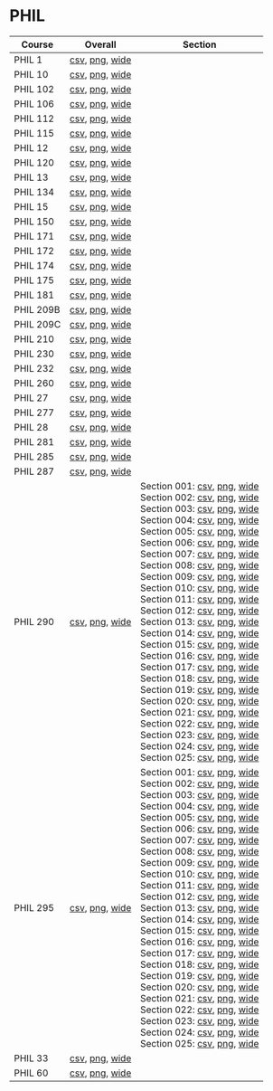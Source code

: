 # PHIL

| Course | Overall | Section |
| ------ | ------- | ------- |
| PHIL 1 | [csv](https://github.com/UCSD-Historical-Enrollment-Data/2024Spring/blob/main/overall/PHIL%201.csv), [png](https://raw.githubusercontent.com/UCSD-Historical-Enrollment-Data/2024Spring/main/plot_overall/PHIL%201.png), [wide](https://raw.githubusercontent.com/UCSD-Historical-Enrollment-Data/2024Spring/main/plot_overall_wide/PHIL%201.png) |  |
| PHIL 10 | [csv](https://github.com/UCSD-Historical-Enrollment-Data/2024Spring/blob/main/overall/PHIL%2010.csv), [png](https://raw.githubusercontent.com/UCSD-Historical-Enrollment-Data/2024Spring/main/plot_overall/PHIL%2010.png), [wide](https://raw.githubusercontent.com/UCSD-Historical-Enrollment-Data/2024Spring/main/plot_overall_wide/PHIL%2010.png) |  |
| PHIL 102 | [csv](https://github.com/UCSD-Historical-Enrollment-Data/2024Spring/blob/main/overall/PHIL%20102.csv), [png](https://raw.githubusercontent.com/UCSD-Historical-Enrollment-Data/2024Spring/main/plot_overall/PHIL%20102.png), [wide](https://raw.githubusercontent.com/UCSD-Historical-Enrollment-Data/2024Spring/main/plot_overall_wide/PHIL%20102.png) |  |
| PHIL 106 | [csv](https://github.com/UCSD-Historical-Enrollment-Data/2024Spring/blob/main/overall/PHIL%20106.csv), [png](https://raw.githubusercontent.com/UCSD-Historical-Enrollment-Data/2024Spring/main/plot_overall/PHIL%20106.png), [wide](https://raw.githubusercontent.com/UCSD-Historical-Enrollment-Data/2024Spring/main/plot_overall_wide/PHIL%20106.png) |  |
| PHIL 112 | [csv](https://github.com/UCSD-Historical-Enrollment-Data/2024Spring/blob/main/overall/PHIL%20112.csv), [png](https://raw.githubusercontent.com/UCSD-Historical-Enrollment-Data/2024Spring/main/plot_overall/PHIL%20112.png), [wide](https://raw.githubusercontent.com/UCSD-Historical-Enrollment-Data/2024Spring/main/plot_overall_wide/PHIL%20112.png) |  |
| PHIL 115 | [csv](https://github.com/UCSD-Historical-Enrollment-Data/2024Spring/blob/main/overall/PHIL%20115.csv), [png](https://raw.githubusercontent.com/UCSD-Historical-Enrollment-Data/2024Spring/main/plot_overall/PHIL%20115.png), [wide](https://raw.githubusercontent.com/UCSD-Historical-Enrollment-Data/2024Spring/main/plot_overall_wide/PHIL%20115.png) |  |
| PHIL 12 | [csv](https://github.com/UCSD-Historical-Enrollment-Data/2024Spring/blob/main/overall/PHIL%2012.csv), [png](https://raw.githubusercontent.com/UCSD-Historical-Enrollment-Data/2024Spring/main/plot_overall/PHIL%2012.png), [wide](https://raw.githubusercontent.com/UCSD-Historical-Enrollment-Data/2024Spring/main/plot_overall_wide/PHIL%2012.png) |  |
| PHIL 120 | [csv](https://github.com/UCSD-Historical-Enrollment-Data/2024Spring/blob/main/overall/PHIL%20120.csv), [png](https://raw.githubusercontent.com/UCSD-Historical-Enrollment-Data/2024Spring/main/plot_overall/PHIL%20120.png), [wide](https://raw.githubusercontent.com/UCSD-Historical-Enrollment-Data/2024Spring/main/plot_overall_wide/PHIL%20120.png) |  |
| PHIL 13 | [csv](https://github.com/UCSD-Historical-Enrollment-Data/2024Spring/blob/main/overall/PHIL%2013.csv), [png](https://raw.githubusercontent.com/UCSD-Historical-Enrollment-Data/2024Spring/main/plot_overall/PHIL%2013.png), [wide](https://raw.githubusercontent.com/UCSD-Historical-Enrollment-Data/2024Spring/main/plot_overall_wide/PHIL%2013.png) |  |
| PHIL 134 | [csv](https://github.com/UCSD-Historical-Enrollment-Data/2024Spring/blob/main/overall/PHIL%20134.csv), [png](https://raw.githubusercontent.com/UCSD-Historical-Enrollment-Data/2024Spring/main/plot_overall/PHIL%20134.png), [wide](https://raw.githubusercontent.com/UCSD-Historical-Enrollment-Data/2024Spring/main/plot_overall_wide/PHIL%20134.png) |  |
| PHIL 15 | [csv](https://github.com/UCSD-Historical-Enrollment-Data/2024Spring/blob/main/overall/PHIL%2015.csv), [png](https://raw.githubusercontent.com/UCSD-Historical-Enrollment-Data/2024Spring/main/plot_overall/PHIL%2015.png), [wide](https://raw.githubusercontent.com/UCSD-Historical-Enrollment-Data/2024Spring/main/plot_overall_wide/PHIL%2015.png) |  |
| PHIL 150 | [csv](https://github.com/UCSD-Historical-Enrollment-Data/2024Spring/blob/main/overall/PHIL%20150.csv), [png](https://raw.githubusercontent.com/UCSD-Historical-Enrollment-Data/2024Spring/main/plot_overall/PHIL%20150.png), [wide](https://raw.githubusercontent.com/UCSD-Historical-Enrollment-Data/2024Spring/main/plot_overall_wide/PHIL%20150.png) |  |
| PHIL 171 | [csv](https://github.com/UCSD-Historical-Enrollment-Data/2024Spring/blob/main/overall/PHIL%20171.csv), [png](https://raw.githubusercontent.com/UCSD-Historical-Enrollment-Data/2024Spring/main/plot_overall/PHIL%20171.png), [wide](https://raw.githubusercontent.com/UCSD-Historical-Enrollment-Data/2024Spring/main/plot_overall_wide/PHIL%20171.png) |  |
| PHIL 172 | [csv](https://github.com/UCSD-Historical-Enrollment-Data/2024Spring/blob/main/overall/PHIL%20172.csv), [png](https://raw.githubusercontent.com/UCSD-Historical-Enrollment-Data/2024Spring/main/plot_overall/PHIL%20172.png), [wide](https://raw.githubusercontent.com/UCSD-Historical-Enrollment-Data/2024Spring/main/plot_overall_wide/PHIL%20172.png) |  |
| PHIL 174 | [csv](https://github.com/UCSD-Historical-Enrollment-Data/2024Spring/blob/main/overall/PHIL%20174.csv), [png](https://raw.githubusercontent.com/UCSD-Historical-Enrollment-Data/2024Spring/main/plot_overall/PHIL%20174.png), [wide](https://raw.githubusercontent.com/UCSD-Historical-Enrollment-Data/2024Spring/main/plot_overall_wide/PHIL%20174.png) |  |
| PHIL 175 | [csv](https://github.com/UCSD-Historical-Enrollment-Data/2024Spring/blob/main/overall/PHIL%20175.csv), [png](https://raw.githubusercontent.com/UCSD-Historical-Enrollment-Data/2024Spring/main/plot_overall/PHIL%20175.png), [wide](https://raw.githubusercontent.com/UCSD-Historical-Enrollment-Data/2024Spring/main/plot_overall_wide/PHIL%20175.png) |  |
| PHIL 181 | [csv](https://github.com/UCSD-Historical-Enrollment-Data/2024Spring/blob/main/overall/PHIL%20181.csv), [png](https://raw.githubusercontent.com/UCSD-Historical-Enrollment-Data/2024Spring/main/plot_overall/PHIL%20181.png), [wide](https://raw.githubusercontent.com/UCSD-Historical-Enrollment-Data/2024Spring/main/plot_overall_wide/PHIL%20181.png) |  |
| PHIL 209B | [csv](https://github.com/UCSD-Historical-Enrollment-Data/2024Spring/blob/main/overall/PHIL%20209B.csv), [png](https://raw.githubusercontent.com/UCSD-Historical-Enrollment-Data/2024Spring/main/plot_overall/PHIL%20209B.png), [wide](https://raw.githubusercontent.com/UCSD-Historical-Enrollment-Data/2024Spring/main/plot_overall_wide/PHIL%20209B.png) |  |
| PHIL 209C | [csv](https://github.com/UCSD-Historical-Enrollment-Data/2024Spring/blob/main/overall/PHIL%20209C.csv), [png](https://raw.githubusercontent.com/UCSD-Historical-Enrollment-Data/2024Spring/main/plot_overall/PHIL%20209C.png), [wide](https://raw.githubusercontent.com/UCSD-Historical-Enrollment-Data/2024Spring/main/plot_overall_wide/PHIL%20209C.png) |  |
| PHIL 210 | [csv](https://github.com/UCSD-Historical-Enrollment-Data/2024Spring/blob/main/overall/PHIL%20210.csv), [png](https://raw.githubusercontent.com/UCSD-Historical-Enrollment-Data/2024Spring/main/plot_overall/PHIL%20210.png), [wide](https://raw.githubusercontent.com/UCSD-Historical-Enrollment-Data/2024Spring/main/plot_overall_wide/PHIL%20210.png) |  |
| PHIL 230 | [csv](https://github.com/UCSD-Historical-Enrollment-Data/2024Spring/blob/main/overall/PHIL%20230.csv), [png](https://raw.githubusercontent.com/UCSD-Historical-Enrollment-Data/2024Spring/main/plot_overall/PHIL%20230.png), [wide](https://raw.githubusercontent.com/UCSD-Historical-Enrollment-Data/2024Spring/main/plot_overall_wide/PHIL%20230.png) |  |
| PHIL 232 | [csv](https://github.com/UCSD-Historical-Enrollment-Data/2024Spring/blob/main/overall/PHIL%20232.csv), [png](https://raw.githubusercontent.com/UCSD-Historical-Enrollment-Data/2024Spring/main/plot_overall/PHIL%20232.png), [wide](https://raw.githubusercontent.com/UCSD-Historical-Enrollment-Data/2024Spring/main/plot_overall_wide/PHIL%20232.png) |  |
| PHIL 260 | [csv](https://github.com/UCSD-Historical-Enrollment-Data/2024Spring/blob/main/overall/PHIL%20260.csv), [png](https://raw.githubusercontent.com/UCSD-Historical-Enrollment-Data/2024Spring/main/plot_overall/PHIL%20260.png), [wide](https://raw.githubusercontent.com/UCSD-Historical-Enrollment-Data/2024Spring/main/plot_overall_wide/PHIL%20260.png) |  |
| PHIL 27 | [csv](https://github.com/UCSD-Historical-Enrollment-Data/2024Spring/blob/main/overall/PHIL%2027.csv), [png](https://raw.githubusercontent.com/UCSD-Historical-Enrollment-Data/2024Spring/main/plot_overall/PHIL%2027.png), [wide](https://raw.githubusercontent.com/UCSD-Historical-Enrollment-Data/2024Spring/main/plot_overall_wide/PHIL%2027.png) |  |
| PHIL 277 | [csv](https://github.com/UCSD-Historical-Enrollment-Data/2024Spring/blob/main/overall/PHIL%20277.csv), [png](https://raw.githubusercontent.com/UCSD-Historical-Enrollment-Data/2024Spring/main/plot_overall/PHIL%20277.png), [wide](https://raw.githubusercontent.com/UCSD-Historical-Enrollment-Data/2024Spring/main/plot_overall_wide/PHIL%20277.png) |  |
| PHIL 28 | [csv](https://github.com/UCSD-Historical-Enrollment-Data/2024Spring/blob/main/overall/PHIL%2028.csv), [png](https://raw.githubusercontent.com/UCSD-Historical-Enrollment-Data/2024Spring/main/plot_overall/PHIL%2028.png), [wide](https://raw.githubusercontent.com/UCSD-Historical-Enrollment-Data/2024Spring/main/plot_overall_wide/PHIL%2028.png) |  |
| PHIL 281 | [csv](https://github.com/UCSD-Historical-Enrollment-Data/2024Spring/blob/main/overall/PHIL%20281.csv), [png](https://raw.githubusercontent.com/UCSD-Historical-Enrollment-Data/2024Spring/main/plot_overall/PHIL%20281.png), [wide](https://raw.githubusercontent.com/UCSD-Historical-Enrollment-Data/2024Spring/main/plot_overall_wide/PHIL%20281.png) |  |
| PHIL 285 | [csv](https://github.com/UCSD-Historical-Enrollment-Data/2024Spring/blob/main/overall/PHIL%20285.csv), [png](https://raw.githubusercontent.com/UCSD-Historical-Enrollment-Data/2024Spring/main/plot_overall/PHIL%20285.png), [wide](https://raw.githubusercontent.com/UCSD-Historical-Enrollment-Data/2024Spring/main/plot_overall_wide/PHIL%20285.png) |  |
| PHIL 287 | [csv](https://github.com/UCSD-Historical-Enrollment-Data/2024Spring/blob/main/overall/PHIL%20287.csv), [png](https://raw.githubusercontent.com/UCSD-Historical-Enrollment-Data/2024Spring/main/plot_overall/PHIL%20287.png), [wide](https://raw.githubusercontent.com/UCSD-Historical-Enrollment-Data/2024Spring/main/plot_overall_wide/PHIL%20287.png) |  |
| PHIL 290 | [csv](https://github.com/UCSD-Historical-Enrollment-Data/2024Spring/blob/main/overall/PHIL%20290.csv), [png](https://raw.githubusercontent.com/UCSD-Historical-Enrollment-Data/2024Spring/main/plot_overall/PHIL%20290.png), [wide](https://raw.githubusercontent.com/UCSD-Historical-Enrollment-Data/2024Spring/main/plot_overall_wide/PHIL%20290.png) | Section 001: [csv](https://github.com/UCSD-Historical-Enrollment-Data/2024Spring/blob/main/section/PHIL%20290_001.csv), [png](https://raw.githubusercontent.com/UCSD-Historical-Enrollment-Data/2024Spring/main/plot_section/PHIL%20290_001.png), [wide](https://raw.githubusercontent.com/UCSD-Historical-Enrollment-Data/2024Spring/main/plot_section_wide/PHIL%20290_001.png)<br>Section 002: [csv](https://github.com/UCSD-Historical-Enrollment-Data/2024Spring/blob/main/section/PHIL%20290_002.csv), [png](https://raw.githubusercontent.com/UCSD-Historical-Enrollment-Data/2024Spring/main/plot_section/PHIL%20290_002.png), [wide](https://raw.githubusercontent.com/UCSD-Historical-Enrollment-Data/2024Spring/main/plot_section_wide/PHIL%20290_002.png)<br>Section 003: [csv](https://github.com/UCSD-Historical-Enrollment-Data/2024Spring/blob/main/section/PHIL%20290_003.csv), [png](https://raw.githubusercontent.com/UCSD-Historical-Enrollment-Data/2024Spring/main/plot_section/PHIL%20290_003.png), [wide](https://raw.githubusercontent.com/UCSD-Historical-Enrollment-Data/2024Spring/main/plot_section_wide/PHIL%20290_003.png)<br>Section 004: [csv](https://github.com/UCSD-Historical-Enrollment-Data/2024Spring/blob/main/section/PHIL%20290_004.csv), [png](https://raw.githubusercontent.com/UCSD-Historical-Enrollment-Data/2024Spring/main/plot_section/PHIL%20290_004.png), [wide](https://raw.githubusercontent.com/UCSD-Historical-Enrollment-Data/2024Spring/main/plot_section_wide/PHIL%20290_004.png)<br>Section 005: [csv](https://github.com/UCSD-Historical-Enrollment-Data/2024Spring/blob/main/section/PHIL%20290_005.csv), [png](https://raw.githubusercontent.com/UCSD-Historical-Enrollment-Data/2024Spring/main/plot_section/PHIL%20290_005.png), [wide](https://raw.githubusercontent.com/UCSD-Historical-Enrollment-Data/2024Spring/main/plot_section_wide/PHIL%20290_005.png)<br>Section 006: [csv](https://github.com/UCSD-Historical-Enrollment-Data/2024Spring/blob/main/section/PHIL%20290_006.csv), [png](https://raw.githubusercontent.com/UCSD-Historical-Enrollment-Data/2024Spring/main/plot_section/PHIL%20290_006.png), [wide](https://raw.githubusercontent.com/UCSD-Historical-Enrollment-Data/2024Spring/main/plot_section_wide/PHIL%20290_006.png)<br>Section 007: [csv](https://github.com/UCSD-Historical-Enrollment-Data/2024Spring/blob/main/section/PHIL%20290_007.csv), [png](https://raw.githubusercontent.com/UCSD-Historical-Enrollment-Data/2024Spring/main/plot_section/PHIL%20290_007.png), [wide](https://raw.githubusercontent.com/UCSD-Historical-Enrollment-Data/2024Spring/main/plot_section_wide/PHIL%20290_007.png)<br>Section 008: [csv](https://github.com/UCSD-Historical-Enrollment-Data/2024Spring/blob/main/section/PHIL%20290_008.csv), [png](https://raw.githubusercontent.com/UCSD-Historical-Enrollment-Data/2024Spring/main/plot_section/PHIL%20290_008.png), [wide](https://raw.githubusercontent.com/UCSD-Historical-Enrollment-Data/2024Spring/main/plot_section_wide/PHIL%20290_008.png)<br>Section 009: [csv](https://github.com/UCSD-Historical-Enrollment-Data/2024Spring/blob/main/section/PHIL%20290_009.csv), [png](https://raw.githubusercontent.com/UCSD-Historical-Enrollment-Data/2024Spring/main/plot_section/PHIL%20290_009.png), [wide](https://raw.githubusercontent.com/UCSD-Historical-Enrollment-Data/2024Spring/main/plot_section_wide/PHIL%20290_009.png)<br>Section 010: [csv](https://github.com/UCSD-Historical-Enrollment-Data/2024Spring/blob/main/section/PHIL%20290_010.csv), [png](https://raw.githubusercontent.com/UCSD-Historical-Enrollment-Data/2024Spring/main/plot_section/PHIL%20290_010.png), [wide](https://raw.githubusercontent.com/UCSD-Historical-Enrollment-Data/2024Spring/main/plot_section_wide/PHIL%20290_010.png)<br>Section 011: [csv](https://github.com/UCSD-Historical-Enrollment-Data/2024Spring/blob/main/section/PHIL%20290_011.csv), [png](https://raw.githubusercontent.com/UCSD-Historical-Enrollment-Data/2024Spring/main/plot_section/PHIL%20290_011.png), [wide](https://raw.githubusercontent.com/UCSD-Historical-Enrollment-Data/2024Spring/main/plot_section_wide/PHIL%20290_011.png)<br>Section 012: [csv](https://github.com/UCSD-Historical-Enrollment-Data/2024Spring/blob/main/section/PHIL%20290_012.csv), [png](https://raw.githubusercontent.com/UCSD-Historical-Enrollment-Data/2024Spring/main/plot_section/PHIL%20290_012.png), [wide](https://raw.githubusercontent.com/UCSD-Historical-Enrollment-Data/2024Spring/main/plot_section_wide/PHIL%20290_012.png)<br>Section 013: [csv](https://github.com/UCSD-Historical-Enrollment-Data/2024Spring/blob/main/section/PHIL%20290_013.csv), [png](https://raw.githubusercontent.com/UCSD-Historical-Enrollment-Data/2024Spring/main/plot_section/PHIL%20290_013.png), [wide](https://raw.githubusercontent.com/UCSD-Historical-Enrollment-Data/2024Spring/main/plot_section_wide/PHIL%20290_013.png)<br>Section 014: [csv](https://github.com/UCSD-Historical-Enrollment-Data/2024Spring/blob/main/section/PHIL%20290_014.csv), [png](https://raw.githubusercontent.com/UCSD-Historical-Enrollment-Data/2024Spring/main/plot_section/PHIL%20290_014.png), [wide](https://raw.githubusercontent.com/UCSD-Historical-Enrollment-Data/2024Spring/main/plot_section_wide/PHIL%20290_014.png)<br>Section 015: [csv](https://github.com/UCSD-Historical-Enrollment-Data/2024Spring/blob/main/section/PHIL%20290_015.csv), [png](https://raw.githubusercontent.com/UCSD-Historical-Enrollment-Data/2024Spring/main/plot_section/PHIL%20290_015.png), [wide](https://raw.githubusercontent.com/UCSD-Historical-Enrollment-Data/2024Spring/main/plot_section_wide/PHIL%20290_015.png)<br>Section 016: [csv](https://github.com/UCSD-Historical-Enrollment-Data/2024Spring/blob/main/section/PHIL%20290_016.csv), [png](https://raw.githubusercontent.com/UCSD-Historical-Enrollment-Data/2024Spring/main/plot_section/PHIL%20290_016.png), [wide](https://raw.githubusercontent.com/UCSD-Historical-Enrollment-Data/2024Spring/main/plot_section_wide/PHIL%20290_016.png)<br>Section 017: [csv](https://github.com/UCSD-Historical-Enrollment-Data/2024Spring/blob/main/section/PHIL%20290_017.csv), [png](https://raw.githubusercontent.com/UCSD-Historical-Enrollment-Data/2024Spring/main/plot_section/PHIL%20290_017.png), [wide](https://raw.githubusercontent.com/UCSD-Historical-Enrollment-Data/2024Spring/main/plot_section_wide/PHIL%20290_017.png)<br>Section 018: [csv](https://github.com/UCSD-Historical-Enrollment-Data/2024Spring/blob/main/section/PHIL%20290_018.csv), [png](https://raw.githubusercontent.com/UCSD-Historical-Enrollment-Data/2024Spring/main/plot_section/PHIL%20290_018.png), [wide](https://raw.githubusercontent.com/UCSD-Historical-Enrollment-Data/2024Spring/main/plot_section_wide/PHIL%20290_018.png)<br>Section 019: [csv](https://github.com/UCSD-Historical-Enrollment-Data/2024Spring/blob/main/section/PHIL%20290_019.csv), [png](https://raw.githubusercontent.com/UCSD-Historical-Enrollment-Data/2024Spring/main/plot_section/PHIL%20290_019.png), [wide](https://raw.githubusercontent.com/UCSD-Historical-Enrollment-Data/2024Spring/main/plot_section_wide/PHIL%20290_019.png)<br>Section 020: [csv](https://github.com/UCSD-Historical-Enrollment-Data/2024Spring/blob/main/section/PHIL%20290_020.csv), [png](https://raw.githubusercontent.com/UCSD-Historical-Enrollment-Data/2024Spring/main/plot_section/PHIL%20290_020.png), [wide](https://raw.githubusercontent.com/UCSD-Historical-Enrollment-Data/2024Spring/main/plot_section_wide/PHIL%20290_020.png)<br>Section 021: [csv](https://github.com/UCSD-Historical-Enrollment-Data/2024Spring/blob/main/section/PHIL%20290_021.csv), [png](https://raw.githubusercontent.com/UCSD-Historical-Enrollment-Data/2024Spring/main/plot_section/PHIL%20290_021.png), [wide](https://raw.githubusercontent.com/UCSD-Historical-Enrollment-Data/2024Spring/main/plot_section_wide/PHIL%20290_021.png)<br>Section 022: [csv](https://github.com/UCSD-Historical-Enrollment-Data/2024Spring/blob/main/section/PHIL%20290_022.csv), [png](https://raw.githubusercontent.com/UCSD-Historical-Enrollment-Data/2024Spring/main/plot_section/PHIL%20290_022.png), [wide](https://raw.githubusercontent.com/UCSD-Historical-Enrollment-Data/2024Spring/main/plot_section_wide/PHIL%20290_022.png)<br>Section 023: [csv](https://github.com/UCSD-Historical-Enrollment-Data/2024Spring/blob/main/section/PHIL%20290_023.csv), [png](https://raw.githubusercontent.com/UCSD-Historical-Enrollment-Data/2024Spring/main/plot_section/PHIL%20290_023.png), [wide](https://raw.githubusercontent.com/UCSD-Historical-Enrollment-Data/2024Spring/main/plot_section_wide/PHIL%20290_023.png)<br>Section 024: [csv](https://github.com/UCSD-Historical-Enrollment-Data/2024Spring/blob/main/section/PHIL%20290_024.csv), [png](https://raw.githubusercontent.com/UCSD-Historical-Enrollment-Data/2024Spring/main/plot_section/PHIL%20290_024.png), [wide](https://raw.githubusercontent.com/UCSD-Historical-Enrollment-Data/2024Spring/main/plot_section_wide/PHIL%20290_024.png)<br>Section 025: [csv](https://github.com/UCSD-Historical-Enrollment-Data/2024Spring/blob/main/section/PHIL%20290_025.csv), [png](https://raw.githubusercontent.com/UCSD-Historical-Enrollment-Data/2024Spring/main/plot_section/PHIL%20290_025.png), [wide](https://raw.githubusercontent.com/UCSD-Historical-Enrollment-Data/2024Spring/main/plot_section_wide/PHIL%20290_025.png) |
| PHIL 295 | [csv](https://github.com/UCSD-Historical-Enrollment-Data/2024Spring/blob/main/overall/PHIL%20295.csv), [png](https://raw.githubusercontent.com/UCSD-Historical-Enrollment-Data/2024Spring/main/plot_overall/PHIL%20295.png), [wide](https://raw.githubusercontent.com/UCSD-Historical-Enrollment-Data/2024Spring/main/plot_overall_wide/PHIL%20295.png) | Section 001: [csv](https://github.com/UCSD-Historical-Enrollment-Data/2024Spring/blob/main/section/PHIL%20295_001.csv), [png](https://raw.githubusercontent.com/UCSD-Historical-Enrollment-Data/2024Spring/main/plot_section/PHIL%20295_001.png), [wide](https://raw.githubusercontent.com/UCSD-Historical-Enrollment-Data/2024Spring/main/plot_section_wide/PHIL%20295_001.png)<br>Section 002: [csv](https://github.com/UCSD-Historical-Enrollment-Data/2024Spring/blob/main/section/PHIL%20295_002.csv), [png](https://raw.githubusercontent.com/UCSD-Historical-Enrollment-Data/2024Spring/main/plot_section/PHIL%20295_002.png), [wide](https://raw.githubusercontent.com/UCSD-Historical-Enrollment-Data/2024Spring/main/plot_section_wide/PHIL%20295_002.png)<br>Section 003: [csv](https://github.com/UCSD-Historical-Enrollment-Data/2024Spring/blob/main/section/PHIL%20295_003.csv), [png](https://raw.githubusercontent.com/UCSD-Historical-Enrollment-Data/2024Spring/main/plot_section/PHIL%20295_003.png), [wide](https://raw.githubusercontent.com/UCSD-Historical-Enrollment-Data/2024Spring/main/plot_section_wide/PHIL%20295_003.png)<br>Section 004: [csv](https://github.com/UCSD-Historical-Enrollment-Data/2024Spring/blob/main/section/PHIL%20295_004.csv), [png](https://raw.githubusercontent.com/UCSD-Historical-Enrollment-Data/2024Spring/main/plot_section/PHIL%20295_004.png), [wide](https://raw.githubusercontent.com/UCSD-Historical-Enrollment-Data/2024Spring/main/plot_section_wide/PHIL%20295_004.png)<br>Section 005: [csv](https://github.com/UCSD-Historical-Enrollment-Data/2024Spring/blob/main/section/PHIL%20295_005.csv), [png](https://raw.githubusercontent.com/UCSD-Historical-Enrollment-Data/2024Spring/main/plot_section/PHIL%20295_005.png), [wide](https://raw.githubusercontent.com/UCSD-Historical-Enrollment-Data/2024Spring/main/plot_section_wide/PHIL%20295_005.png)<br>Section 006: [csv](https://github.com/UCSD-Historical-Enrollment-Data/2024Spring/blob/main/section/PHIL%20295_006.csv), [png](https://raw.githubusercontent.com/UCSD-Historical-Enrollment-Data/2024Spring/main/plot_section/PHIL%20295_006.png), [wide](https://raw.githubusercontent.com/UCSD-Historical-Enrollment-Data/2024Spring/main/plot_section_wide/PHIL%20295_006.png)<br>Section 007: [csv](https://github.com/UCSD-Historical-Enrollment-Data/2024Spring/blob/main/section/PHIL%20295_007.csv), [png](https://raw.githubusercontent.com/UCSD-Historical-Enrollment-Data/2024Spring/main/plot_section/PHIL%20295_007.png), [wide](https://raw.githubusercontent.com/UCSD-Historical-Enrollment-Data/2024Spring/main/plot_section_wide/PHIL%20295_007.png)<br>Section 008: [csv](https://github.com/UCSD-Historical-Enrollment-Data/2024Spring/blob/main/section/PHIL%20295_008.csv), [png](https://raw.githubusercontent.com/UCSD-Historical-Enrollment-Data/2024Spring/main/plot_section/PHIL%20295_008.png), [wide](https://raw.githubusercontent.com/UCSD-Historical-Enrollment-Data/2024Spring/main/plot_section_wide/PHIL%20295_008.png)<br>Section 009: [csv](https://github.com/UCSD-Historical-Enrollment-Data/2024Spring/blob/main/section/PHIL%20295_009.csv), [png](https://raw.githubusercontent.com/UCSD-Historical-Enrollment-Data/2024Spring/main/plot_section/PHIL%20295_009.png), [wide](https://raw.githubusercontent.com/UCSD-Historical-Enrollment-Data/2024Spring/main/plot_section_wide/PHIL%20295_009.png)<br>Section 010: [csv](https://github.com/UCSD-Historical-Enrollment-Data/2024Spring/blob/main/section/PHIL%20295_010.csv), [png](https://raw.githubusercontent.com/UCSD-Historical-Enrollment-Data/2024Spring/main/plot_section/PHIL%20295_010.png), [wide](https://raw.githubusercontent.com/UCSD-Historical-Enrollment-Data/2024Spring/main/plot_section_wide/PHIL%20295_010.png)<br>Section 011: [csv](https://github.com/UCSD-Historical-Enrollment-Data/2024Spring/blob/main/section/PHIL%20295_011.csv), [png](https://raw.githubusercontent.com/UCSD-Historical-Enrollment-Data/2024Spring/main/plot_section/PHIL%20295_011.png), [wide](https://raw.githubusercontent.com/UCSD-Historical-Enrollment-Data/2024Spring/main/plot_section_wide/PHIL%20295_011.png)<br>Section 012: [csv](https://github.com/UCSD-Historical-Enrollment-Data/2024Spring/blob/main/section/PHIL%20295_012.csv), [png](https://raw.githubusercontent.com/UCSD-Historical-Enrollment-Data/2024Spring/main/plot_section/PHIL%20295_012.png), [wide](https://raw.githubusercontent.com/UCSD-Historical-Enrollment-Data/2024Spring/main/plot_section_wide/PHIL%20295_012.png)<br>Section 013: [csv](https://github.com/UCSD-Historical-Enrollment-Data/2024Spring/blob/main/section/PHIL%20295_013.csv), [png](https://raw.githubusercontent.com/UCSD-Historical-Enrollment-Data/2024Spring/main/plot_section/PHIL%20295_013.png), [wide](https://raw.githubusercontent.com/UCSD-Historical-Enrollment-Data/2024Spring/main/plot_section_wide/PHIL%20295_013.png)<br>Section 014: [csv](https://github.com/UCSD-Historical-Enrollment-Data/2024Spring/blob/main/section/PHIL%20295_014.csv), [png](https://raw.githubusercontent.com/UCSD-Historical-Enrollment-Data/2024Spring/main/plot_section/PHIL%20295_014.png), [wide](https://raw.githubusercontent.com/UCSD-Historical-Enrollment-Data/2024Spring/main/plot_section_wide/PHIL%20295_014.png)<br>Section 015: [csv](https://github.com/UCSD-Historical-Enrollment-Data/2024Spring/blob/main/section/PHIL%20295_015.csv), [png](https://raw.githubusercontent.com/UCSD-Historical-Enrollment-Data/2024Spring/main/plot_section/PHIL%20295_015.png), [wide](https://raw.githubusercontent.com/UCSD-Historical-Enrollment-Data/2024Spring/main/plot_section_wide/PHIL%20295_015.png)<br>Section 016: [csv](https://github.com/UCSD-Historical-Enrollment-Data/2024Spring/blob/main/section/PHIL%20295_016.csv), [png](https://raw.githubusercontent.com/UCSD-Historical-Enrollment-Data/2024Spring/main/plot_section/PHIL%20295_016.png), [wide](https://raw.githubusercontent.com/UCSD-Historical-Enrollment-Data/2024Spring/main/plot_section_wide/PHIL%20295_016.png)<br>Section 017: [csv](https://github.com/UCSD-Historical-Enrollment-Data/2024Spring/blob/main/section/PHIL%20295_017.csv), [png](https://raw.githubusercontent.com/UCSD-Historical-Enrollment-Data/2024Spring/main/plot_section/PHIL%20295_017.png), [wide](https://raw.githubusercontent.com/UCSD-Historical-Enrollment-Data/2024Spring/main/plot_section_wide/PHIL%20295_017.png)<br>Section 018: [csv](https://github.com/UCSD-Historical-Enrollment-Data/2024Spring/blob/main/section/PHIL%20295_018.csv), [png](https://raw.githubusercontent.com/UCSD-Historical-Enrollment-Data/2024Spring/main/plot_section/PHIL%20295_018.png), [wide](https://raw.githubusercontent.com/UCSD-Historical-Enrollment-Data/2024Spring/main/plot_section_wide/PHIL%20295_018.png)<br>Section 019: [csv](https://github.com/UCSD-Historical-Enrollment-Data/2024Spring/blob/main/section/PHIL%20295_019.csv), [png](https://raw.githubusercontent.com/UCSD-Historical-Enrollment-Data/2024Spring/main/plot_section/PHIL%20295_019.png), [wide](https://raw.githubusercontent.com/UCSD-Historical-Enrollment-Data/2024Spring/main/plot_section_wide/PHIL%20295_019.png)<br>Section 020: [csv](https://github.com/UCSD-Historical-Enrollment-Data/2024Spring/blob/main/section/PHIL%20295_020.csv), [png](https://raw.githubusercontent.com/UCSD-Historical-Enrollment-Data/2024Spring/main/plot_section/PHIL%20295_020.png), [wide](https://raw.githubusercontent.com/UCSD-Historical-Enrollment-Data/2024Spring/main/plot_section_wide/PHIL%20295_020.png)<br>Section 021: [csv](https://github.com/UCSD-Historical-Enrollment-Data/2024Spring/blob/main/section/PHIL%20295_021.csv), [png](https://raw.githubusercontent.com/UCSD-Historical-Enrollment-Data/2024Spring/main/plot_section/PHIL%20295_021.png), [wide](https://raw.githubusercontent.com/UCSD-Historical-Enrollment-Data/2024Spring/main/plot_section_wide/PHIL%20295_021.png)<br>Section 022: [csv](https://github.com/UCSD-Historical-Enrollment-Data/2024Spring/blob/main/section/PHIL%20295_022.csv), [png](https://raw.githubusercontent.com/UCSD-Historical-Enrollment-Data/2024Spring/main/plot_section/PHIL%20295_022.png), [wide](https://raw.githubusercontent.com/UCSD-Historical-Enrollment-Data/2024Spring/main/plot_section_wide/PHIL%20295_022.png)<br>Section 023: [csv](https://github.com/UCSD-Historical-Enrollment-Data/2024Spring/blob/main/section/PHIL%20295_023.csv), [png](https://raw.githubusercontent.com/UCSD-Historical-Enrollment-Data/2024Spring/main/plot_section/PHIL%20295_023.png), [wide](https://raw.githubusercontent.com/UCSD-Historical-Enrollment-Data/2024Spring/main/plot_section_wide/PHIL%20295_023.png)<br>Section 024: [csv](https://github.com/UCSD-Historical-Enrollment-Data/2024Spring/blob/main/section/PHIL%20295_024.csv), [png](https://raw.githubusercontent.com/UCSD-Historical-Enrollment-Data/2024Spring/main/plot_section/PHIL%20295_024.png), [wide](https://raw.githubusercontent.com/UCSD-Historical-Enrollment-Data/2024Spring/main/plot_section_wide/PHIL%20295_024.png)<br>Section 025: [csv](https://github.com/UCSD-Historical-Enrollment-Data/2024Spring/blob/main/section/PHIL%20295_025.csv), [png](https://raw.githubusercontent.com/UCSD-Historical-Enrollment-Data/2024Spring/main/plot_section/PHIL%20295_025.png), [wide](https://raw.githubusercontent.com/UCSD-Historical-Enrollment-Data/2024Spring/main/plot_section_wide/PHIL%20295_025.png) |
| PHIL 33 | [csv](https://github.com/UCSD-Historical-Enrollment-Data/2024Spring/blob/main/overall/PHIL%2033.csv), [png](https://raw.githubusercontent.com/UCSD-Historical-Enrollment-Data/2024Spring/main/plot_overall/PHIL%2033.png), [wide](https://raw.githubusercontent.com/UCSD-Historical-Enrollment-Data/2024Spring/main/plot_overall_wide/PHIL%2033.png) |  |
| PHIL 60 | [csv](https://github.com/UCSD-Historical-Enrollment-Data/2024Spring/blob/main/overall/PHIL%2060.csv), [png](https://raw.githubusercontent.com/UCSD-Historical-Enrollment-Data/2024Spring/main/plot_overall/PHIL%2060.png), [wide](https://raw.githubusercontent.com/UCSD-Historical-Enrollment-Data/2024Spring/main/plot_overall_wide/PHIL%2060.png) |  |
